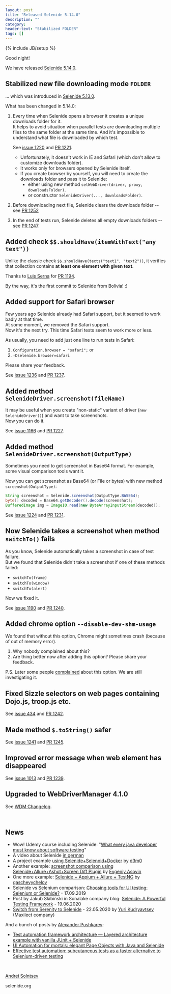 ```yaml
---
layout: post
title: "Released Selenide 5.14.0"
description: ""
category:
header-text: "Stabilized FOLDER"
tags: []
---
```

{% include JB/setup %}

Good night!

We have released [Selenide 5.14.0](https://github.com/selenide/selenide/milestone/101?closed=1).  
  

## Stabilized new file downloading mode `FOLDER`

... which was introduced in [Selenide 5.13.0](/2020/07/08/selenide-5.13.0/). 

What has been changed in 5.14.0:
1. Every time when Selenide opens a browser it creates a unique downloads folder for it.  
    It helps to avoid situation when parallel tests are downloading multiple files to the same folder at the same time. 
    And it's impossible to understand what file is downloaded by which test.     
      
    See [issue 1220](https://github.com/selenide/selenide/issues/1220) and [PR 1221](https://github.com/selenide/selenide/pull/1221).  
    
      * Unfortunately, it doesn't work in IE and Safari (which don't allow to customize downloads folder).  
      * It works only for browsers opened by Selenide itself. 
      * If you create browser by yourself, you will need to create the downloads folder and pass it to Selenide:
        * either using new method `setWebDriver(driver, proxy, downloadsFolder)`.  
        * or constructor `SelenideDriver(..., downloadsFolder)`.  
2. Before downloading next file, Selenide clears the downloads folder  --  see [PR 1252](https://github.com/selenide/selenide/pull/1252)
3. In the end of tests run, Selenide deletes all empty downloads folders  --  see [PR 1247](https://github.com/selenide/selenide/pull/1247)


## Added check `$$.shouldHave(itemWithText("any text"))`

Unlike the classic check `$$.shouldHave(texts("text1", "text2"))`, it verifies that collection contains **at least one
 element with given text**.     

Thanks to [Luis Serna](https://github.com/LuisOsv) for [PR 1194](https://github.com/selenide/selenide/pull/1194).  

By the way, it's the first commit to Selenide from Bolivia! :)


## Added support for Safari browser

Few years ago Selenide already had Safari support, but it seemed to work badly at that time.  
At some moment, we removed the Safari support.    
Now it's the next try. This time Safari tests seem to work more or less.  

As usually, you need to add just one line to run tests in Safari:
1. `Configuration.browser = "safari";` or
2. `-Dselenide.browser=safari`

Please share your feedback.   

See [issue 1236](https://github.com/selenide/selenide/issues/1236) and [PR 1237](https://github.com/selenide/selenide/pull/1237).


## Added method `SelenideDriver.screenshot(fileName)`

It may be useful when you create "non-static" variant of driver (`new SelenideDriver()`) and want to take screenshots.    
Now you can do it.  

See [issue 1166](https://github.com/selenide/selenide/issues/1166) and [PR 1227](https://github.com/selenide/selenide/pull/1227).


## Added method `SelenideDriver.screenshot(OutputType)`

Sometimes you need to get screenshot in Base64 format. For example, some visual comparison tools want it.  

Now you can get screenshot as Base64 (or File or bytes) with new method `screenshot(OutputType)`:

```java
String screenshot = Selenide.screenshot(OutputType.BASE64);
byte[] decoded = Base64.getDecoder().decode(screenshot);
BufferedImage img = ImageIO.read(new ByteArrayInputStream(decoded));
```

See [issue 1224](https://github.com/selenide/selenide/issues/1224) and [PR 1231](https://github.com/selenide/selenide/pull/1231).


## Now Selenide takes a screenshot when method `switchTo()` fails

As you know, Selenide automatically takes a screenshot in case of test failure.   
But we found that Selenide didn't take a screenshot if one of these methods failed:
* `switchTo(frame)`
* `switchTo(window)`
* `switchTo(alert)`
  
Now we fixed it.    

See [issue 1190](https://github.com/selenide/selenide/issues/1190) and [PR 1240](https://github.com/selenide/selenide/pull/1240).


## Added chrome option `--disable-dev-shm-usage`

We found that without this option, Chrome might sometimes crash (because of out of memory error).  
1. Why nobody complained about this?
2. Are thing better now after adding this option? Please share your feedback.  

P.S. Later some people [complained](https://github.com/selenide/selenide/issues/1559) about this option. We are still investigating it.  

## Fixed Sizzle selectors on web pages containing Dojo.js, troop.js etc.

See [issue 434](https://github.com/selenide/selenide/issues/434) and [PR 1242](https://github.com/selenide/selenide/pull/1242).


## Made method `$.toString()` safer

See [issue 1241](https://github.com/selenide/selenide/issues/1241) and [PR 1245](https://github.com/selenide/selenide/pull/1245).


## Improved error message when web element has disappeared

See [issue 1013](https://github.com/selenide/selenide/issues/1013) and [PR 1239](https://github.com/selenide/selenide/pull/1239).


## Upgraded to WebDriverManager 4.1.0

See [WDM Changelog](https://github.com/bonigarcia/webdrivermanager/blob/master/CHANGELOG.md).

<br>

## News

* Wow! Udemy course including Selenide: "[What every java developer must know about software testing](https://www.udemy.com/course/what-a-java-software-developer-must-know-about-testing/)"
* A video about Selenide [in german](https://www.youtube.com/watch?v=WNzTuYFd8oI)
* A project example [using Selenide+Selenoid+Docker](https://github.com/d3m0/automation) by [d3m0](https://github.com/d3m0)
* Another example: [screenshot comparison using Selenide+Allure+Ashot+Screen Diff Plugin](https://github.com/Crushpowerx/JavaMavenSelenideAllureScreenDiffExample) by [Evgeniy Asovin](https://github.com/Crushpowerx/)
* One more example: [Selenide + Appium + Allure + TestNG](https://github.com/qaschevychelov/giphyTest) by [qaschevychelov](https://github.com/qaschevychelov/)
* Selenide vs Selenium comparison: [Choosing tools for UI testing: Selenium or Selenide?](https://www.appliedtech.ru/en/web-tools-for-ui-testing-selenium-or-selenide.html)  -  17.09.2019
* Post by Jakub Skibiński in Sonalake company blog: [Selenide: A Powerful Testing Framework](https://sonalake.com/latest/selenide-a-powerful-testing-framework/)  -  19.06.2020
* [Switch from Serenity to Selenide](https://medium.com/@maxilect_pr/selenide-our-experience-11240f9ce10c) - 22.05.2020 by [Yuri Kudryavtsev](https://medium.com/@maxilect_pr) (Maxilect company)

And a bunch of posts by [Alexander Pushkarev](https://medium.com/@alexspush):
* [Test automation framework architecture — Layered architecture example with vanilla JUnit + Selenide](https://medium.com/@alexspush/test-automation-framework-architecture-part-2-1-layered-architecture-example-62a0011d3329)
* [UI Automation for mortals: elegant Page Objects with Java and Selenide](https://medium.com/@alexspush/ui-automation-for-mortal-elegant-page-objects-with-java-and-selenide-3122b17dc473)
* [Effective test automation: subcutaneous tests as a faster alternative to Selenium-driven testing](https://medium.com/@alexspush/an-alternative-to-ubiquitous-ui-level-checking-subcutaneous-tests-8d29e8883fc2)

<br>

[Andrei Solntsev](http://asolntsev.github.io/)

selenide.org
